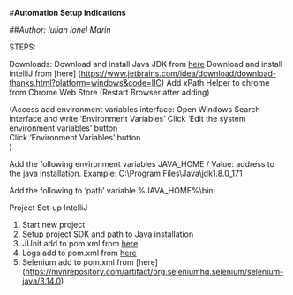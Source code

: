 

#**Automation Setup Indications**





##*Author: Iulian Ionel Marin*





STEPS:

Downloads:
Download and install Java JDK  from [here](http://www.oracle.com/technetwork/java/javase/downloads/jdk8-downloads-2133151.html)
Download and install intelliJ from [here] (https://www.jetbrains.com/idea/download/download-thanks.html?platform=windows&code=IIC)
Add xPath Helper to chrome from Chrome Web Store (Restart Browser after adding)
	

(Access add environment variables interface:
Open Windows Search interface and write ‘Environment Variables’
Click ‘Edit the system environment variables’ button  
Click ‘Environment Variables’ button  
)

Add the following environment variables
JAVA_HOME   /  Value: address to the java installation. Example: C:\Program Files\Java\jdk1.8.0_171

Add the following to ‘path’ variable
%JAVA_HOME%\bin;

 


Project Set-up IntelliJ
1. Start new project
2. Setup project SDK and path to Java installation
3. JUnit add to pom.xml from [here](https://mvnrepository.com/artifact/junit/junit/4.12)
4. Logs add to pom.xml from [here](https://mvnrepository.com/artifact/net.logstash.logback/logstash-logback-encoder/5.2)
5.  Selenium add to pom.xml from [here] (https://mvnrepository.com/artifact/org.seleniumhq.selenium/selenium-java/3.14.0)
	




